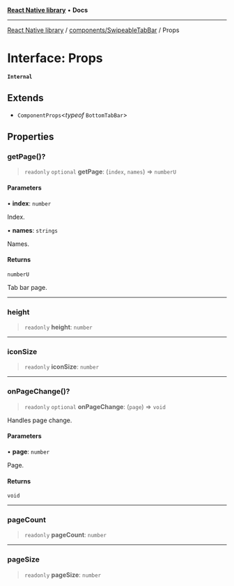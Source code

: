[**React Native library**](../../../index.md) • **Docs**

***

[React Native library](../../../modules.md) / [components/SwipeableTabBar](../index.md) / Props

# Interface: Props

**`Internal`**

## Extends

- `ComponentProps`\<*typeof* `BottomTabBar`\>

## Properties

### getPage()?

> `readonly` `optional` **getPage**: (`index`, `names`) => `numberU`

#### Parameters

• **index**: `number`

Index.

• **names**: `strings`

Names.

#### Returns

`numberU`

Tab bar page.

***

### height

> `readonly` **height**: `number`

***

### iconSize

> `readonly` **iconSize**: `number`

***

### onPageChange()?

> `readonly` `optional` **onPageChange**: (`page`) => `void`

Handles page change.

#### Parameters

• **page**: `number`

Page.

#### Returns

`void`

***

### pageCount

> `readonly` **pageCount**: `number`

***

### pageSize

> `readonly` **pageSize**: `number`
